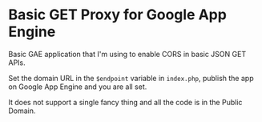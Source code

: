 # Basic GET Proxy for Google App Engine

Basic GAE application that I'm using to enable CORS in basic JSON GET APIs.

Set the domain URL in the `$endpoint` variable in `index.php`, publish the app on Google App Engine and you are all set.

It does not support a single fancy thing and all the code is in the Public Domain.
